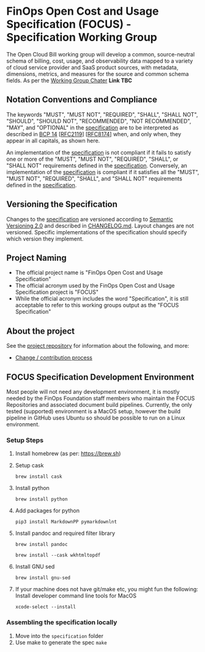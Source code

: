 # FinOps Open Cost and Usage Specification (FOCUS) - Specification Working Group


The Open Cloud Bill working group will develop a common, source-neutral schema of
billing, cost, usage, and observability data mapped to a variety of cloud service provider and SaaS product
sources, with metadata, dimensions, metrics, and measures for the source and common schema fields. As per the [Working Group Chater]() **Link TBC**

## Notation Conventions and Compliance

The keywords "MUST", "MUST NOT", "REQUIRED", "SHALL", "SHALL NOT", "SHOULD",
"SHOULD NOT", "RECOMMENDED", "NOT RECOMMENDED", "MAY", and "OPTIONAL" in the
[specification][] are to be interpreted as described in [BCP
14](https://tools.ietf.org/html/bcp14)
[[RFC2119](https://tools.ietf.org/html/rfc2119)]
[[RFC8174](https://tools.ietf.org/html/rfc8174)] when, and only when, they
appear in all capitals, as shown here.

An implementation of the [specification][] is not compliant if it fails to
satisfy one or more of the "MUST", "MUST NOT", "REQUIRED", "SHALL", or "SHALL
NOT" requirements defined in the [specification][]. Conversely, an
implementation of the [specification][] is compliant if it satisfies all the
"MUST", "MUST NOT", "REQUIRED", "SHALL", and "SHALL NOT" requirements defined in
the [specification][].

## Versioning the Specification

Changes to the [specification](./specification/overview.md) are versioned according to [Semantic Versioning 2.0](https://semver.org/spec/v2.0.0.html) and described in [CHANGELOG.md](CHANGELOG.md). Layout changes are not versioned. Specific implementations of the specification should specify which version they implement.

## Project Naming

- The official project name is "FinOps Open Cost and Usage Specification"
- The official acronym used by the FinOps Open Cost and Usage Specification project is "FOCUS"
- While the official acronym includes the word "Specification", it is still acceptable to refer to this working groups output as the "FOCUS Specification"

## About the project

See the [project repository](https://github.com/FinOps-Open-Cost-and-Usage-Spec/foundation) for information about the following, and more:

- [Change / contribution process](https://github.com/FinOps-Open-Cost-and-Usage-Spec/foundation/blob/main/contributing.md)

## FOCUS Specification Development Environment

Most people will not need any development environment, it is mostly needed by the FinOps Foundation staff members who maintain the FOCUS Repositories and associated document build pipelines. Currently, the only tested (supported) environment is a MacOS setup, however the build pipeline in GitHub uses Ubuntu so should be possible to run on a Linux environment.

### Setup Steps

1. Install homebrew (as per: https://brew.sh)
2. Setup cask

	`brew install cask`
3. Install python

	`brew install python`
4. Add packages for python

	`pip3 install MarkdownPP pymarkdownlnt`
5. Install pandoc and required filter library

	`brew install pandoc`
	
	`brew install --cask wkhtmltopdf`
6. Install GNU sed

	`brew install gnu-sed`
7. If your machine does not have git/make etc, you might fun the following: Install developer command line tools for MacOS 

	`xcode-select --install`

### Assembling the specification locally

1. Move into the `specification` folder
2. Use make to generate the spec `make`

[specification]: specification/specification-overview.md

